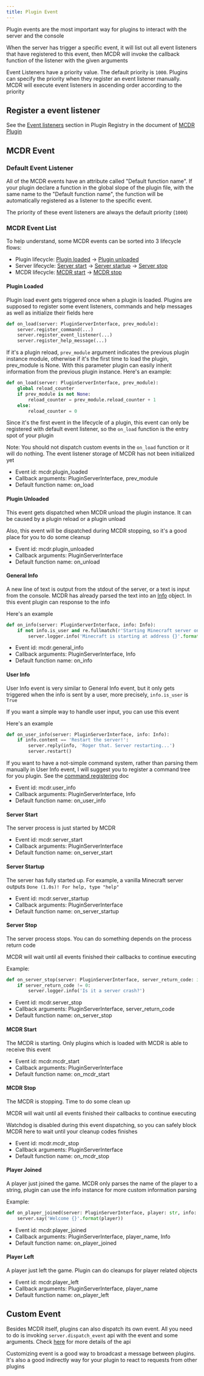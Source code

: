 ```yaml
---
title: Plugin Event
---
```


Plugin events are the most important way for plugins to interact with the server and the console

When the server has trigger a specific event, it will list out all event listeners that have registered to this event, then MCDR will invoke the callback function of the listener with the given arguments

Event Listeners have a priority value. The default priority is `1000`. Plugins can specify the priority when they register an event listener manually. MCDR will execute event listeners in ascending order according to the priority

## Register a event listener

See the [Event listeners](basic.md#event-listeners) section in Plugin Registry in the document of [MCDR Plugin](basic.md)

## MCDR Event

### Default Event Listener

All of the MCDR events have an attribute called "Default function name". If your plugin declare a function in the global slope of the plugin file, with the same name to the "Default function name", the function will be automatically registered as a listener to the specific event.

The priority of these event listeners are always the default priority (`1000`)

### MCDR Event List

To help understand, some MCDR events can be sorted into 3 lifecycle flows:

- Plugin lifecycle: [Plugin loaded](#plugin-loaded) -> [Plugin unloaded](#plugin-unloaded)
- Server lifecycle: [Server start](#server-start) -> [Server startup](#server-startup) -> [Server stop](#server-stop)
- MCDR lifecycle: [MCDR start](#mcdr-start) -> [MCDR stop](#mcdr-stop)

#### Plugin Loaded

Plugin load event gets triggered once when a plugin is loaded. Plugins are supposed to register some event listeners, commands and help messages as well as initialize their fields here

``` python
def on_load(server: PluginServerInterface, prev_module):
    server.register_command(...)
    server.register_event_listener(...)
    server.register_help_message(...)
```

If it's a plugin reload, `prev_module` argument indicates the previous plugin instance module, otherwise if it's the first time to load the plugin, prev_module is None. With this parameter plugin can easily inherit information from the previous plugin instance. Here's an example:

``` python
def on_load(server: PluginServerInterface, prev_module):
    global reload_counter
    if prev_module is not None:
        reload_counter = prev_module.reload_counter + 1
    else:
        reload_counter = 0
```

Since it's the first event in the lifecycle of a plugin, this event can only be registered with default event listener, so the `on_load` function is the entry spot of your plugin

Note: You should not dispatch custom events in the `on_load` function or it will do nothing. The event listener storage of MCDR has not been initialized yet

- Event id: mcdr.plugin_loaded
- Callback arguments: PluginServerInterface, prev_module
- Default function name: on_load

#### Plugin Unloaded

This event gets dispatched when MCDR unload the plugin instance. It can be caused by a plugin reload or a plugin unload

Also, this event will be dispatched during MCDR stopping, so it's a good place for you to do some cleanup

- Event id: mcdr.plugin_unloaded
- Callback arguments: PluginServerInterface
- Default function name: on_unload

#### General Info

A new line of text is output from the stdout of the server, or a text is input from the console. MCDR has already parsed the text into an [Info](classes/Info.md) object. In this event plugin can response to the info

Here's an example

``` python
def on_info(server: PluginServerInterface, info: Info):
    if not info.is_user and re.fullmatch(r'Starting Minecraft server on \S*', info.content):
        server.logger.info('Minecraft is starting at address {}'.format(info.content.rsplit(' ', 1)[1]))
```

- Event id: mcdr.general_info
- Callback arguments: PluginServerInterface, Info
- Default function name: on_info

#### User Info

User Info event is very similar to General Info event, but it only gets triggered when the info is sent by a user, more precisely, `info.is_user` is `True`

If you want a simple way to handle user input, you can use this event

Here's an example

``` python
def on_user_info(server: PluginServerInterface, info: Info):
    if info.content == 'Restart the server!':
        server.reply(info, 'Roger that. Server restarting...')
        server.restart()
```

If you want to have a not-simple command system, rather than parsing them manually in User Info event, I will suggest you to register a command tree for you plugin. See the [command registering](basic.md#command) doc

- Event id: mcdr.user_info
- Callback arguments: PluginServerInterface, Info
- Default function name: on_user_info

#### Server Start

The server process is just started by MCDR

- Event id: mcdr.server_start
- Callback arguments: PluginServerInterface
- Default function name: on_server_start

#### Server Startup

The server has fully started up. For example, a vanilla Minecraft server outputs `Done (1.0s)! For help, type "help"`

- Event id: mcdr.server_startup
- Callback arguments: PluginServerInterface
- Default function name: on_server_startup

#### Server Stop

The server process stops. You can do something depends on the process return code

MCDR will wait until all events finished their callbacks to continue executing

Example:

``` python
def on_server_stop(server: PluginServerInterface, server_return_code: int):
    if server_return_code != 0:
        server.logger.info('Is it a server crash?')
```

- Event id: mcdr.server_stop
- Callback arguments: PluginServerInterface, server_return_code
- Default function name: on_server_stop

#### MCDR Start

The MCDR is starting. Only plugins which is loaded with MCDR is able to receive this event

- Event id: mcdr.mcdr_start
- Callback arguments: PluginServerInterface
- Default function name: on_mcdr_start

#### MCDR Stop

The MCDR is stopping. Time to do some clean up

MCDR will wait until all events finished their callbacks to continue executing

Watchdog is disabled during this event dispatching, so you can safely block MCDR here to wait until your cleanup codes finishes

- Event id: mcdr.mcdr_stop
- Callback arguments: PluginServerInterface
- Default function name: on_mcdr_stop

#### Player Joined

A player just joined the game. MCDR only parses the name of the player to a string, plugin can use the info instance for more custom information parsing

Example:

``` python
def on_player_joined(server: PluginServerInterface, player: str, info: Info):
    server.say('Welcome {}'.format(player))
```

- Event id: mcdr.player_joined
- Callback arguments: PluginServerInterface, player_name, Info
- Default function name: on_player_joined

#### Player Left

A player just left the game. Plugin can do cleanups for player related objects

- Event id: mcdr.player_left
- Callback arguments: PluginServerInterface, player_name
- Default function name: on_player_left

## Custom Event

Besides MCDR itself, plugins can also dispatch its own event. All you need to do is invoking `server.dispatch_event` api with the event and some arguments. Check [here](classes/ServerInterface.md#dispatch-event) for more details of the api

Customizing event is a good way to broadcast a message between plugins. It's also a good indirectly way for your plugin to react to requests from other plugins
